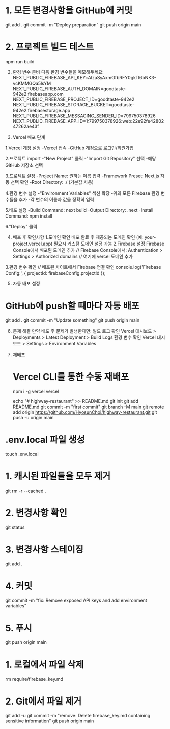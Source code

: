 # 1. 모든 변경사항을 GitHub에 커밋
git add .
git commit -m "Deploy preparation"
git push origin main

# 2. 프로젝트 빌드 테스트
npm run build

2. 환경 변수 준비
다음 환경 변수들을 메모해두세요:
NEXT_PUBLIC_FIREBASE_API_KEY=AIzaSyAxmOfbRFY0gkTt6bNK3-vcKMMGQa5lsYM
NEXT_PUBLIC_FIREBASE_AUTH_DOMAIN=goodtaste-942e2.firebaseapp.com
NEXT_PUBLIC_FIREBASE_PROJECT_ID=goodtaste-942e2
NEXT_PUBLIC_FIREBASE_STORAGE_BUCKET=goodtaste-942e2.firebasestorage.app
NEXT_PUBLIC_FIREBASE_MESSAGING_SENDER_ID=799750378926
NEXT_PUBLIC_FIREBASE_APP_ID=1:799750378926:web:22e92fe4280247262ae43f

3. Vercel 배포 단계

1.Vercel 계정 설정
-Vercel 접속
-GitHub 계정으로 로그인/회원가입

2.프로젝트 import
-"New Project" 클릭
-"Import Git Repository" 선택
-해당 GitHub 저장소 선택

3.프로젝트 설정
-Project Name: 원하는 이름 입력
-Framework Preset: Next.js 자동 선택 확인
-Root Directory: ./ (기본값 사용)

4.환경 변수 설정
-"Environment Variables" 섹션 확장
-위의 모든 Firebase 환경 변수들을 추가
-각 변수의 이름과 값을 정확히 입력

5.배포 설정
-Build Command: next build
-Output Directory: .next
-Install Command: npm install

6."Deploy" 클릭


4. 배포 후 확인사항
1.도메인 확인
배포 완료 후 제공되는 도메인 확인 (예: your-project.vercel.app)
필요시 커스텀 도메인 설정 가능
2.Firebase 설정
Firebase Console에서 배포된 도메인 추가
   // Firebase Console에서:
   Authentication > Settings > Authorized domains
   // 여기에 vercel 도메인 추가

3.환경 변수 확인
   // 배포된 사이트에서 Firebase 연결 확인
   console.log('Firebase Config:', {
     projectId: firebaseConfig.projectId
   });

5. 자동 배포 설정
# GitHub에 push할 때마다 자동 배포
git add .
git commit -m "Update something"
git push origin main

6. 문제 해결
만약 배포 후 문제가 발생한다면:
빌드 로그 확인
Vercel 대시보드 > Deployments > Latest Deployment > Build Logs
환경 변수 확인
Vercel 대시보드 > Settings > Environment Variables
3. 재배포
   # Vercel CLI를 통한 수동 재배포
   npm i -g vercel
   vercel



   echo "# highway-restaurant" >> README.md
git init
git add README.md
git commit -m "first commit"
git branch -M main
git remote add origin https://github.com/HyosunChoi/highway-restaurant.git
git push -u origin main

# .env.local 파일 생성
touch .env.local

# 1. 캐시된 파일들을 모두 제거
git rm -r --cached .

# 2. 변경사항 확인
git status

# 3. 변경사항 스테이징
git add .

# 4. 커밋
git commit -m "fix: Remove exposed API keys and add environment variables"

# 5. 푸시
git push origin main

# 1. 로컬에서 파일 삭제
rm require/firebase_key.md

# 2. Git에서 파일 제거
git add -u
git commit -m "remove: Delete firebase_key.md containing sensitive information"
git push origin main
